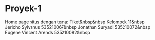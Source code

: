 # Proyek-1
Home page situs dengan tema: Tiket&nbsp&nbsp
Kelompok 11&nbsp
Jericho Sylvanus 535210067&nbsp
Jonathan Suryadi 535210072&nbsp
Eugene Vincent Arends 535210082&nbsp
